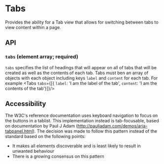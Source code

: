 # Tabs

Provides the ability for a Tab view that allows for switching between tabs to view content within a page.

## API

### `tabs` (element array; required)
`tabs` specifies the list of headings that will appear on all of tabs that will be created as well as the contents of each tab. Tabs must ben an array of objects with each object including keys `label` and `content` for each tab. For example <Tabs `tabs`={[{ `label`: 'I am the label of the tab', `content`: 'I am the contents of the tab'}]}/>

## Accessibility
The W3C's reference documentation uses keyboard navigation to focus on the buttons in a tablist. This implementation instead is tab-focusable, based on documentation by Paul J Adam (http://pauljadam.com/demos/aria-tabpanel.html). The decision was made to follow this pattern instead of the standard based on the following points:
 - It makes all elements discoverable and is least likely to result in unwanted behaviour
 - There is a growing consensus on this pattern

